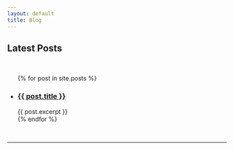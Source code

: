 ```yaml
---
layout: default
title: Blog
---
```

<h2 class="shadow text-center">Latest Posts</h2>
<br />
<ul>
  {% for post in site.posts %}
    <li>
      <h3 class="small"><a href="/rubic{{ post.url }}">{{ post.title }}</a></h3>
      {{ post.excerpt }}
    </li>
  {% endfor %}
</ul>
<br />
<hr class="position-relative py-2 px-4 start-50 translate-middle" />
<br />
